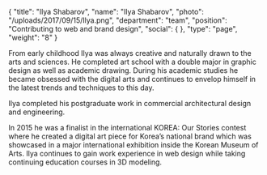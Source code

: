 {
  "title": "Ilya Shabarov",
  "name": "Ilya Shabarov",
  "photo": "/uploads/2017/09/15/Ilya.png",
  "department": "team",
  "position": "Contributing to web and brand design",
  "social": {
  },
  "type": "page",
  "weight": "8"
}


From early childhood Ilya was always creative and naturally drawn to the arts and sciences. He completed art school with a double major in graphic design as well as academic drawing. During his academic studies he became obsessed with the digital arts and continues to envelop himself in the latest trends and techniques to this day.

Ilya completed his postgraduate work in commercial architectural design and engineering.

In 2015 he was a finalist in the international KOREA: Our Stories contest where he created a digital art piece for Korea’s national brand which was showcased in a major international exhibition inside the Korean Museum of Arts. Ilya continues to gain work experience in web design while taking continuing education courses in 3D modeling.
